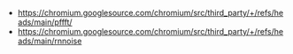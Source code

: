 - https://chromium.googlesource.com/chromium/src/third_party/+/refs/heads/main/pffft/
- https://chromium.googlesource.com/chromium/src/third_party/+/refs/heads/main/rnnoise
